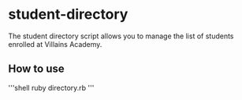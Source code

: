 # student-directory

The student directory script allows you to manage the list of students
enrolled at Villains Academy.

## How to use

'''shell
ruby directory.rb
'''